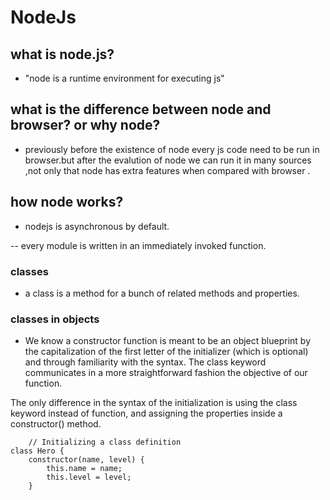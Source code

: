 # NodeJs
## what is node.js?
 - "node is a runtime environment for executing js"
## what is the difference between node and browser? or why node?
 - previously before the existence of node every js code need to be run in browser.but after the evalution of node we can run it in many sources ,not only that node has extra features when compared with browser .
 ## how node works?
 - nodejs is asynchronous by default.
 
 -- every module is written in an immediately invoked function.
 
 ### classes 
 - a class is a method for a bunch of related methods and properties.
 ### classes in objects

- We know a constructor function is meant to be an object blueprint by the capitalization of the first letter of the initializer (which is optional) and through familiarity with the syntax. The class keyword communicates in a more straightforward fashion the objective of our function.

The only difference in the syntax of the initialization is using the class keyword instead of function, and assigning the properties inside a constructor() method.
```
    // Initializing a class definition
class Hero {
    constructor(name, level) {
        this.name = name;
        this.level = level;
    }

```
